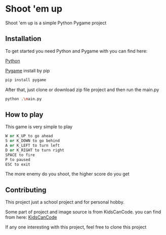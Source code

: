# Shoot 'em up

Shoot 'em up is a simple Python Pygame project

## Installation
To get started you need Python and Pygame with you can find here: 

[Python](https://www.python.org/downloads/)

[Pygame](https://www.pygame.org/wiki/GettingStarted) install by pip
```bash
pip install pygame
```

After that, just clone or download zip file project and then run the main.py

```bash
python .\main.py
```

## How to play
This game is very simple to play

```python
W or K_UP to go ahead
S or K_DOWN to go behind
A or K_LEFT to turn left
D or K_RIGHT to turn right
SPACE to fire
P to paused
ESC to exit
```
The more enemy do you shoot, the higher score do you get

## Contributing
This project just a school project and for personal hobby.

Some part of project and image source is from KidsCanCode. you can find from here: [KidsCanCode](https://kidscancode.org/blog/2016/08/pygame_shmup_part_1/)

If any one interesting with this project, feel free to clone this project

